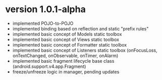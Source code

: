 # version 1.0.1-alpha

- implemented POJO-to-POJO
- implemented binding based on reflection and static "prefix rules"
- implemented basic concept of Models static toolbox
- implemented basic concept of Views static toolbox
- implemented basic concept of Formatter static toolbox
- implemented basic concept of Listeners static toolbox (onFocusLoss, onTextChanged, onObservable, onTimer, onAlarm)
- implemented basic fragment lifecycle base class (android.support.v4.app.Fragment)
- freeze/unfreeze logic in manager, pending updates
